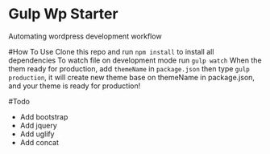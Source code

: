 # Gulp Wp Starter
Automating wordpress development workflow

#How To Use
Clone this repo and run `npm install` to install all dependencies
To watch file on development mode run `gulp watch`
When the them ready for production, add `themeName` in `package.json` then type `gulp production`, it will create new theme base on themeName in package.json, and your theme is ready for production!

#Todo
* Add bootstrap
* Add jquery
* Add uglify
* Add concat